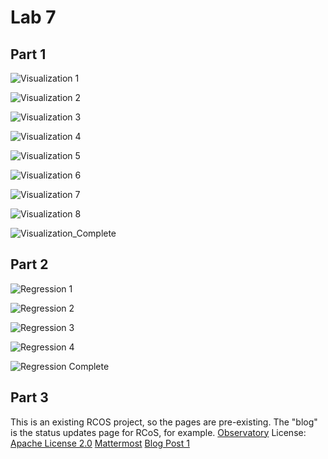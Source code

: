 # Lab 7

## Part 1

![Visualization 1](Visualization_1.png)

![Visualization 2](Visualization_2.png)

![Visualization 3](Visualization_3.png)

![Visualization 4](Visualization_4.png)

![Visualization 5](Visualization_5.png)

![Visualization 6](Visualization_6.png)

![Visualization 7](Visualization_7.png)

![Visualization 8](Visualization_8.png)

![Visualization_Complete](Visualization_Complete.png)

## Part 2

![Regression 1](Regression_1.png)

![Regression 2](Regression_2.png)

![Regression 3](Regression_3.png)

![Regression 4](Regression_4.png)

![Regression Complete](Regression_Complete.png)

## Part 3

This is an existing RCOS project, so the pages are pre-existing. The "blog" is the status updates page for RCoS, for example.
[Observatory](https://rcos.io/projects/schedj/schedj-frontend/profile)
License: [Apache License 2.0](https://github.com/Schedj/schedj-backend/blob/master/LICENSE)
[Mattermost](https://chat.rcos.io/rcos/channels/schedj)
[Blog Post 1](https://github.com/alanjoy396/Schedj-Blog-for-Open-Source/blob/master/Blog%20Posts/Week_01.md)
